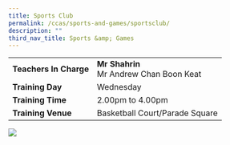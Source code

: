 ```yaml
---
title: Sports Club
permalink: /ccas/sports-and-games/sportsclub/
description: ""
third_nav_title: Sports &amp; Games
---
```

| |  | 
| -------- | -------- | 
| **Teachers In Charge**     | **Mr Shahrin**<br>Mr Andrew Chan Boon Keat|
|**Training Day**|Wednesday
|**Training Time**|2.00pm to 4.00pm
|**Training Venue**|Basketball Court/Parade Square

![](/images/sportsclub2023.jpg)